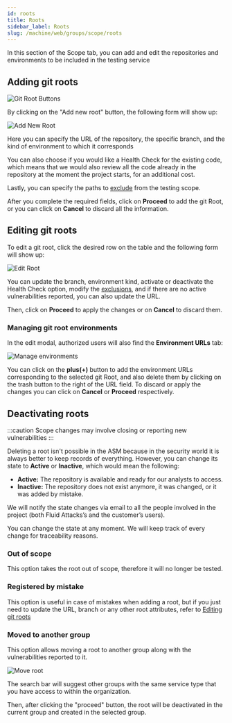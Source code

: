```yaml
---
id: roots
title: Roots
sidebar_label: Roots
slug: /machine/web/groups/scope/roots
---
```


In this section of the Scope tab,
you can add and edit
the repositories and environments
to be included in the testing service

## Adding git roots

![Git Root Buttons](https://res.cloudinary.com/fluid-attacks/image/upload/v1622211880/docs/web/groups/scope/git_root_buttons_pviqnf.webp)

By clicking on the "Add new root" button, the following form will show up:

![Add New Root](https://res.cloudinary.com/fluid-attacks/image/upload/v1622211896/docs/web/groups/scope/add_new_root_nql2hc.webp)

Here you can specify the URL of the repository, the specific branch, and the
kind of environment to which it corresponds

You can also choose
if you would like a Health Check
for the existing code,
which means that we would also review
all the code already in the repository
at the moment the project starts,
for an additional cost.

Lastly, you can specify the paths to
[exclude](/machine/web/groups/scope/exclusions)
from the testing scope.

After you complete the required fields,
click on **Proceed**
to add the git Root,
or you can click on **Cancel**
to discard all the information.

## Editing git roots

To edit a git root, click the desired row on the table and the following form
will show up:

![Edit Root](https://res.cloudinary.com/fluid-attacks/image/upload/v1622211880/docs/web/groups/scope/edit_root_whbob4.webp)

You can update the branch, environment kind,
activate or deactivate the Health Check option,
modify the [exclusions](/machine/web/groups/scope/exclusions), and if there
are no active vulnerabilities reported, you can also update the URL.

Then, click on **Proceed**
to apply the changes
or on **Cancel** to discard them.

### Managing git root environments

In the edit modal, authorized users will also find the **Environment URLs**
tab:

![Manage environments](https://res.cloudinary.com/fluid-attacks/image/upload/v1622211895/docs/web/groups/scope/manage_envs_ywyggq.webp)

You can click on the **plus(+)** button
to add the environment URLs
corresponding to the selected git Root,
and also delete them
by clicking on the trash button
to the right of the URL field.
To discard or apply the changes
you can click on **Cancel**
or **Proceed** respectively.

## Deactivating roots

:::caution
Scope changes may involve closing or reporting new vulnerabilities
:::

Deleting a root isn't possible in the ASM because in the security world it is
always better to keep records of everything.
However, you can change its state to **Active** or **Inactive**, which would
mean the following:

- **Active:**
  The repository is available and ready for our analysts to access.
- **Inactive:**
  The repository does not exist anymore, it was changed, or it was added by
  mistake.

We will notify the state changes via email to all the people involved in the
project (both Fluid Attacks’s and the customer’s users).

You can change the state at any moment. We will keep track of every change for
traceability reasons.

### Out of scope

This option takes the root out of scope, therefore it will no longer be tested.

### Registered by mistake

This option is useful in case of mistakes when adding a root, but if you just
need to update the URL, branch or any other root attributes,
refer to [Editing git roots](#editing-git-roots)

### Moved to another group

This option allows moving a root to another group along with the
vulnerabilities reported to it.

![Move root](https://res.cloudinary.com/fluid-attacks/image/upload/v1634230160/docs/web/groups/scope/move_root.png)

The search bar will suggest other groups with the same service type that you
have access to within the organization.

Then, after clicking the "proceed" button, the root will be deactivated in the
current group and created in the selected group.
